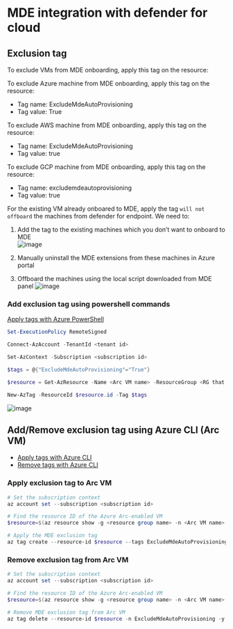 # MDE integration with defender for cloud

## Exclusion tag

To exclude VMs from MDE onboarding, apply this tag on the resource:

To exclude Azure machine from MDE onboarding, apply this tag on the resource: <br>
* Tag name: ExcludeMdeAutoProvisioning
* Tag value: True

To exclude AWS machine from MDE onboarding, apply this tag on the resource: <br>
* Tag name: ExcludeMdeAutoProvisioning
* Tag value: true

To exclude GCP machine from MDE onboarding, apply this tag on the resource: <br>
* Tag name: excludemdeautoprovisioning
* Tag value: true

For the existing VM already onboared to MDE, apply the tag `will not offboard` the machines from defender for endpoint. We need to: 
1. Add the tag to the existing machines which you don’t want to onboard to MDE <br>
![image](https://github.com/guguji666666/GJS-MDC-Tips/assets/96930989/a9db568c-5625-4c61-9ef1-e0ed0aa0d72f)

2. Manually uninstall the MDE extensions from these machines in Azure portal
3. Offboard the machines using the local script downloaded from MDE panel
![image](https://github.com/guguji666666/GJS-MDC-Tips/assets/96930989/c33797b3-dcda-4f22-a7da-a092ae0eddd5)

### Add exclusion tag using powershell commands

[Apply tags with Azure PowerShell](https://learn.microsoft.com/en-us/azure/azure-resource-manager/management/tag-resources-powershell)

```powershell
Set-ExecutionPolicy RemoteSigned

Connect-AzAccount -TenantId <tenant id>

Set-AzContext -Subscription <subscription id>

$tags = @{"ExcludeMdeAutoProvisioning"="True"}

$resource = Get-AzResource -Name <Arc VM name> -ResourceGroup <RG that Arc VM locates>

New-AzTag -ResourceId $resource.id -Tag $tags
```

![image](https://github.com/guguji666666/GJS-MDC-Tips/assets/96930989/5d14cf77-95a0-4e94-89de-d3dc27dac0ec)

## Add/Remove exclusion tag using Azure CLI (Arc VM)
* [Apply tags with Azure CLI](https://learn.microsoft.com/en-us/azure/azure-resource-manager/management/tag-resources-cli)
* [Remove tags with Azure CLI ](https://learn.microsoft.com/en-us/cli/azure/tag?view=azure-cli-latest#az-tag-delete)


### Apply exclusion tag to Arc VM
```powershell
# Set the subscription context
az account set --subscription <subscription id>

# Find the resource ID of the Azure Arc-enabled VM
$resource=$(az resource show -g <resource group name> -n <Arc VM name> --resource-type Microsoft.HybridCompute/machines --query "id" --output tsv)

# Apply the MDE exclusion tag
az tag create --resource-id $resource --tags ExcludeMdeAutoProvisioning=True
```

### Remove exclusion tag from Arc VM
```powershell
# Set the subscription context
az account set --subscription <subscription id> 

# Find the resource ID of the Azure Arc-enabled VM
$resource=$(az resource show -g <resource group name> -n <Arc VM name> --resource-type Microsoft.HybridCompute/machines --query "id" --output tsv)

# Remove MDE exclusion tag from Arc VM
az tag delete --resource-id $resource -n ExcludeMdeAutoProvisioning -y
```
